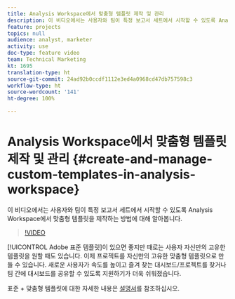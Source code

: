 ```yaml
---
title: Analysis Workspace에서 맞춤형 템플릿 제작 및 관리
description: 이 비디오에서는 사용자와 팀이 특정 보고서 세트에서 시작할 수 있도록 Analysis Workspace에서 맞춤형 템플릿을 제작하는 방법에 대해 알아봅니다.
feature: projects
topics: null
audience: analyst, marketer
activity: use
doc-type: feature video
team: Technical Marketing
kt: 1695
translation-type: ht
source-git-commit: 24ad92b0ccdf1112e3ed4a0968cd47db757598c3
workflow-type: ht
source-wordcount: '141'
ht-degree: 100%

---
```



# Analysis Workspace에서 맞춤형 템플릿 제작 및 관리 {#create-and-manage-custom-templates-in-analysis-workspace}

이 비디오에서는 사용자와 팀이 특정 보고서 세트에서 시작할 수 있도록 Analysis Workspace에서 맞춤형 템플릿을 제작하는 방법에 대해 알아봅니다.

>[!VIDEO](https://video.tv.adobe.com/v/23231/?quality=12)

[!UICONTROL Adobe 표준 템플릿]이 있으면 좋지만 때로는 사용자 자신만의 고유한 템플릿을 원할 때도 있습니다. 이제 프로젝트를 자신만의 고유한 맞춤형 템플릿으로 만들 수 있습니다. 새로운 사용자가 속도를 높이고 즐겨 찾는 대시보드/프로젝트를 찾거나 팀 간에 대시보드를 공유할 수 있도록 지원하기가 더욱 쉬워졌습니다.

표준 + 맞춤형 템플릿에 대한 자세한 내용은 [설명서](https://marketing.adobe.com/resources/help/ko-KR/analytics/analysis-workspace/starter_projects.html)를 참조하십시오.
